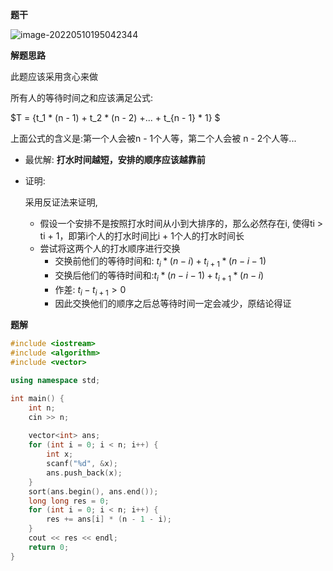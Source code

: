**题干**

![image-20220510195042344](https://cdn.jsdelivr.net/gh/liver0377/images@main/img/image-20220510195042344.png)



**解题思路**

此题应该采用贪心来做

所有人的等待时间之和应该满足公式:

$T = {t_1 * (n - 1) + t_2 * (n - 2) +... + t_{n - 1} * 1} $

上面公式的含义是:第一个人会被n - 1个人等，第二个人会被 n - 2个人等...

- 最优解: **打水时间越短，安排的顺序应该越靠前**

- 证明:

  采用反证法来证明,

  - 假设一个安排不是按照打水时间从小到大排序的，那么必然存在i, 使得ti > ti + 1，即第i个人的打水时间比i + 1个人的打水时间长
  - 尝试将这两个人的打水顺序进行交换
    - 交换前他们的等待时间和: $t_i * (n - i) + t_{i + 1} * (n - i - 1)$
    - 交换后他们的等待时间和:$t_i * (n - i - 1) + t_{i + 1} * (n - i)$
    - 作差: $t_i - t_{i + 1} > 0$
    - 因此交换他们的顺序之后总等待时间一定会减少，原结论得证



**题解**

```cpp
#include <iostream>
#include <algorithm>
#include <vector>

using namespace std;

int main() {
    int n;
    cin >> n;
    
    vector<int> ans;
    for (int i = 0; i < n; i++) {
        int x;
        scanf("%d", &x);
        ans.push_back(x);
    }
    sort(ans.begin(), ans.end());
    long long res = 0;
    for (int i = 0; i < n; i++) {
        res += ans[i] * (n - 1 - i);
    }
    cout << res << endl;
    return 0;
}
```

